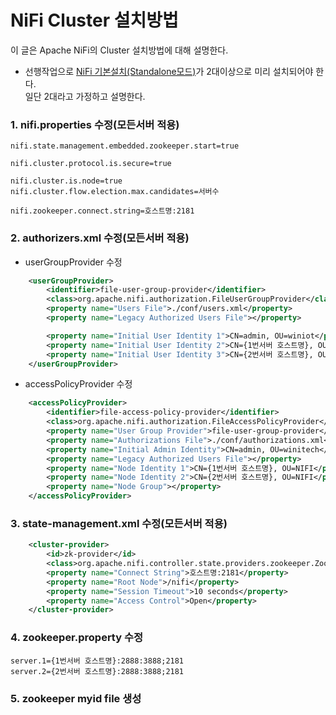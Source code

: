 # NiFi Cluster 설치방법
이 글은 Apache NiFi의 Cluster 설치방법에 대해 설명한다. <br/>
- 선행작업으로 [NiFi 기본설치(Standalone모드)](./docs/tutorial_install.md)가 2대이상으로 미리 설치되어야 한다.<br/>
일단 2대라고 가정하고 설명한다.

### 1. nifi.properties 수정(모든서버 적용)
```properties
nifi.state.management.embedded.zookeeper.start=true

nifi.cluster.protocol.is.secure=true

nifi.cluster.is.node=true
nifi.cluster.flow.election.max.candidates=서버수

nifi.zookeeper.connect.string=호스트명:2181
```
### 2. authorizers.xml 수정(모든서버 적용)
- userGroupProvider 수정
```xml
    <userGroupProvider>
        <identifier>file-user-group-provider</identifier>
        <class>org.apache.nifi.authorization.FileUserGroupProvider</class>
        <property name="Users File">./conf/users.xml</property>
        <property name="Legacy Authorized Users File"></property>

        <property name="Initial User Identity 1">CN=admin, OU=winiot</property>
        <property name="Initial User Identity 2">CN={1번서버 호스트명}, OU=NIFI</property>
        <property name="Initial User Identity 3">CN={2번서버 호스트명}, OU=NIFI</property>
    </userGroupProvider>
```
- accessPolicyProvider 수정
```xml
    <accessPolicyProvider>
        <identifier>file-access-policy-provider</identifier>
        <class>org.apache.nifi.authorization.FileAccessPolicyProvider</class>
        <property name="User Group Provider">file-user-group-provider</property>
        <property name="Authorizations File">./conf/authorizations.xml</property>
        <property name="Initial Admin Identity">CN=admin, OU=winitech</property>
        <property name="Legacy Authorized Users File"></property>
        <property name="Node Identity 1">CN={1번서버 호스트명}, OU=NIFI</property>
        <property name="Node Identity 2">CN={2번서버 호스트명}, OU=NIFI</property>
        <property name="Node Group"></property>
    </accessPolicyProvider>
```
### 3. state-management.xml 수정(모든서버 적용)
```xml
    <cluster-provider>
        <id>zk-provider</id>
        <class>org.apache.nifi.controller.state.providers.zookeeper.ZooKeeperStateProvider</class>
        <property name="Connect String">호스트명:2181</property>
        <property name="Root Node">/nifi</property>
        <property name="Session Timeout">10 seconds</property>
        <property name="Access Control">Open</property>
    </cluster-provider>
```
### 4. zookeeper.property 수정
```properties
server.1={1번서버 호스트명}:2888:3888;2181
server.2={2번서버 호스트명}:2888:3888;2181
```
### 5. zookeeper myid file 생성
